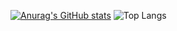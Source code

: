 [![Anurag's GitHub stats](https://github-readme-stats.vercel.app/api?username=Eduardo-Maia98&include_all_commits=true)](https://github.com/anuraghazra/github-readme-stats)
![Top Langs](https://github-readme-stats.vercel.app/api/top-langs/?username==Eduardo-Maia98&layout=compact)
